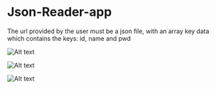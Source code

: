 # Json-Reader-app

The url provided by the user must be a json file, with an array key data
which contains the keys: id, name and pwd

![Alt text](/master/preview/Before.png?raw=true)

![Alt text](/master/preview/After.PNG?raw=true)

![Alt text](/master/preview/Erro.png?raw=true)

